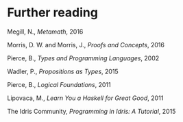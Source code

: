 # Further reading

Megill, N., _Metamath_, 2016

Morris, D. W. and Morris, J., _Proofs and Concepts_, 2016

Pierce, B., _Types and Programming Languages_, 2002

Wadler, P., _Propositions as Types_, 2015

Pierce, B., _Logical Foundations_, 2011

Lipovaca, M., _Learn You a Haskell for Great Good_, 2011

The Idris Community, _Programming in Idris: A Tutorial_, 2015
